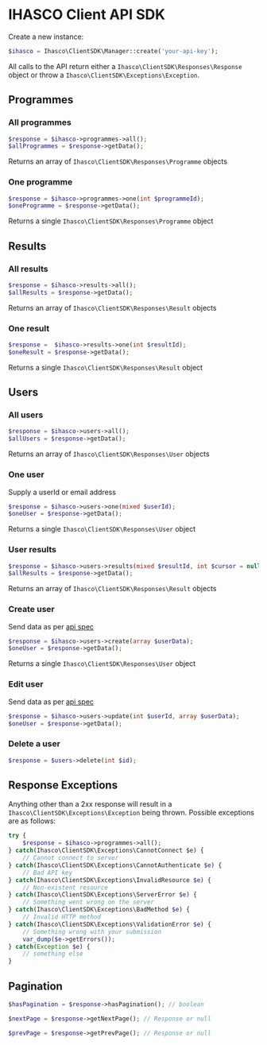 # IHASCO Client API SDK

Create a new instance:


```php
$ihasco = Ihasco\ClientSDK\Manager::create('your-api-key');
```

All calls to the API return either a `Ihasco\ClientSDK\Responses\Response` object or throw a `Ihasco\ClientSDK\Exceptions\Exception`. 

## Programmes

### All programmes

```php
$response = $ihasco->programmes->all();
$allProgrammes = $response->getData();
```

Returns an array of `Ihasco\ClientSDK\Responses\Programme` objects

### One programme

```php
$response = $ihasco->programmes->one(int $programmeId);
$oneProgramme = $response->getData();
```

Returns a single `Ihasco\ClientSDK\Responses\Programme` object

## Results

### All results

```php
$response = $ihasco->results->all();
$allResults = $response->getData();
```

Returns an array of `Ihasco\ClientSDK\Responses\Result` objects

### One result

```php
$response =  $ihasco->results->one(int $resultId);
$oneResult = $response->getData();
```

Returns a single `Ihasco\ClientSDK\Responses\Result` object

## Users

### All users

```php
$response = $ihasco->users->all();
$allUsers = $response->getData();
```

Returns an array of `Ihasco\ClientSDK\Responses\User` objects

### One user

Supply a userId or email address

```php
$response = $ihasco->users->one(mixed $userId);
$oneUser = $response->getData();
```

Returns a single `Ihasco\ClientSDK\Responses\User` object

### User results

```php
$response = $ihasco->users->results(mixed $resultId, int $cursor = null);
$allResults = $response->getData();
```

Returns an array of `Ihasco\ClientSDK\Responses\Result` objects

### Create user

Send data as per [api spec](http://app.ihasco.co.uk/api#UsersAdd)

```php
$response = $ihasco->users->create(array $userData);
$oneUser = $response->getData();
```

Returns a single `Ihasco\ClientSDK\Responses\User` object

### Edit user

Send data as per [api spec](http://app.ihasco.co.uk/api#UsersAdd)

```php
$response = $ihasco->users->update(int $userId, array $userData);
$oneUser = $response->getData();
```

### Delete a user

```php
$response = $users->delete(int $id);
```

## Response Exceptions

Anything other than a 2xx response will result in a `Ihasco\ClientSDK\Exceptions\Exception` being thrown. Possible exceptions are as follows:

```php
try {
    $response = $ihasco->programmes->all();
} catch(Ihasco\ClientSDK\Exceptions\CannotConnect $e) {
    // Cannot connect to server
} catch(Ihasco\ClientSDK\Exceptions\CannotAuthenticate $e) {
    // Bad API key
} catch(Ihasco\ClientSDK\Exceptions\InvalidResource $e) {
    // Non-existent resource
} catch(Ihasco\ClientSDK\Exceptions\ServerError $e) {
    // Something went wrong on the server
} catch(Ihasco\ClientSDK\Exceptions\BadMethod $e) {
    // Invalid HTTP method
} catch(Ihasco\ClientSDK\Exceptions\ValidationError $e) {
    // Something wrong with your submission
    var_dump($e->getErrors());
} catch(Exception $e) {
    // something else
}
```

## Pagination

```php
$hasPagination = $response->hasPagination(); // boolean

$nextPage = $response->getNextPage(); // Response or null

$prevPage = $response->getPrevPage(); // Response or null
```
